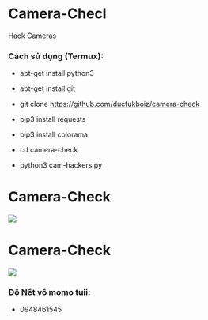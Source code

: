 # Camera-Checl

Hack Cameras

<h3> Cách sử dụng (Termux): </h3>

* apt-get install python3

* apt-get install git

* git clone https://github.com/ducfukboiz/camera-check

* pip3 install requests

* pip3 install colorama

* cd camera-check

* python3 cam-hackers.py

# Camera-Check

<img src="https://github.com/AngelSecurityTeam/Cam-Hackers/blob/master/camfoto.png">

# Camera-Check

<img src="https://github.com/AngelSecurityTeam/Cam-Hackers/blob/master/camfoto2.png">

<h3> Đô Nết vô momo tuii: </h3>

* 0948461545